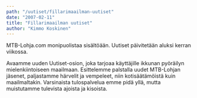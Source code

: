```yaml
---
path: "/uutiset/fillarimaailman-uutiset"
date: "2007-02-11"
title: "Fillarimaailman uutiset"
author: "Kimmo Koskinen"
---
```

MTB-Lohja.com monipuolistaa sisältöään. Uutiset päivitetään aluksi kerran viikossa.

Avaamme uuden Uutiset-osion, joka tarjoaa käyttäjille ikkunan pyöräilyn mielenkiintoiseen maailmaan. Esittelemme palstalla uudet MTB-Lohjan jäsenet, paljastamme härvelit ja vempeleet, niin kotisäätämöistä kuin maailmaltakin. Varsinaista tulospalvelua emme pidä yllä, mutta muistutamme tulevista ajoista ja kisoista.